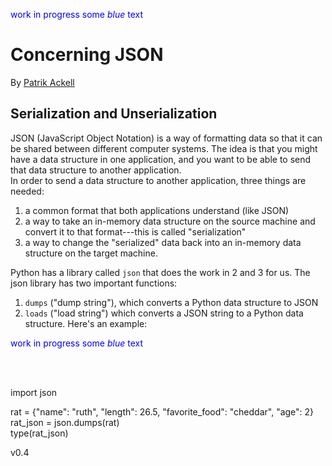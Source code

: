 <span style="color:blue">work in progress some *blue* text</span>
<br>
# Concerning JSON

By [Patrik Ackell](https://iot-dude.github.io/)

## Serialization and Unserialization
JSON (JavaScript Object Notation) is a way of formatting data so that it can be shared between different computer systems. 
The idea is that you might have a data structure in one application, and you want to be able to send that data structure to another application. 
<br>
In order to send a data structure to another application, three things are needed: 
1. a common format that both applications understand (like JSON)
2. a way to take an in-memory data structure on the source machine and convert it to that format---this is called "serialization"
3. a way to change the "serialized" data back into an in-memory data structure on the target machine.

Python has a library called `json` that does the work in 2 and 3 for us. The json library has two important functions: 
1. `dumps` ("dump string"), which converts a Python data structure to JSON
2. `loads` ("load string") which converts a JSON string to a Python data structure. Here's an example:

<span style="color:blue">work in progress some *blue* text</span>

<br>
<br>

import json

rat = {"name": "ruth", "length": 26.5, "favorite_food": "cheddar", "age": 2}
<br>
rat_json = json.dumps(rat)
<br>
type(rat_json)



v0.4
